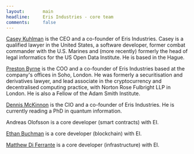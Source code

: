 ```yaml
---
layout:       main
headline:     Eris Industries - core team
comments:     false
---
```


[Casey Kuhlman](http://caseykuhlman.com) is the CEO and a co-founder of Eris Industries. Casey is a qualified lawyer in the United States, a software developer, former combat commander with the U.S. Marines and (more recently) formerly the head of legal informatics for the US Open Data Institute. He is based in the Hague. 

[Preston Byrne](http://prestonbyrne.com) is the COO and a co-founder of Eris Industries based at the company's offices in Soho, London. He was formerly a securitisation and derivatives lawyer, and lead associate in the cryptocurrency and decentralised computing practice, with Norton Rose Fulbright LLP in London. He is also a Fellow of the Adam Smith Institute. 

[Dennis McKinnon](https://projectdouglas.org) is the CIO and a co-founder of Eris Industries. He is currently reading a PhD in quantum information. 

Andreas Olofsson is a core developer (smart contracts) with EI. 

[Ethan Buchman](http://coinculture.com) is a core developer (blockchain) with EI. 

[Matthew Di Ferrante](http://www.mattdf.com) is a core developer (infrastructure) with EI.  
